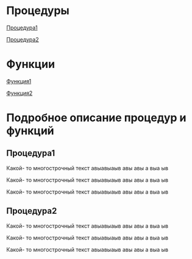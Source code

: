 # Процедуры
[Процедура1](#процедура1)

[Процедура2](#процедура2)

# Функции
[Функция1](123)

[Функция2](123)

# Подробное описание процедур и функций

## Процедура1
Какой- то многострочный текст авыавыаыв авы авы а выа ыв

Какой- то многострочный текст авыавыаыв авы авы а выа ыв

Какой- то многострочный текст авыавыаыв авы авы а выа ыв


## Процедура2
Какой- то многострочный текст авыавыаыв авы авы а выа ыв

Какой- то многострочный текст авыавыаыв авы авы а выа ыв

Какой- то многострочный текст авыавыаыв авы авы а выа ыв


